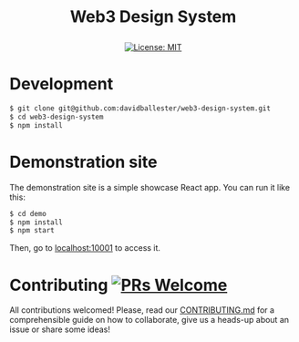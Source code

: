 <h1 align="center">

  Web3 Design System

</h1>

<div align="center">

  [![License: MIT](https://img.shields.io/badge/License-MIT-yellow.svg)](https://opensource.org/licenses/MIT)

</div>

# Development

```sh
$ git clone git@github.com:davidballester/web3-design-system.git
$ cd web3-design-system
$ npm install
```

# Demonstration site

The demonstration site is a simple showcase React app. You can run it like this:

```sh
$ cd demo
$ npm install
$ npm start
```

Then, go to [localhost:10001](http://localhost:10001) to access it.

# Contributing [![PRs Welcome](https://img.shields.io/badge/PRs-welcome-brightgreen.svg?style=flat-square)](http://makeapullrequest.com)

All contributions welcomed! Please, read our [CONTRIBUTING.md](https://github.com/davidballester/web3-design-system/master/CONTRIBUTING.md) for a comprehensible guide on how to collaborate, give us a heads-up about an issue or share some ideas!
